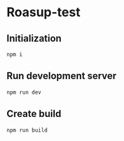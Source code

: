 # Roasup-test

## Initialization

`npm i`

## Run development server
`npm run dev`

## Create build
`npm run build`
